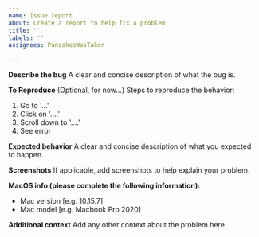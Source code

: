 ```yaml
---
name: Issue report
about: Create a report to help fix a problem
title: ''
labels: ''
assignees: PancakesWasTaken

---
```


**Describe the bug** 
A clear and concise description of what the bug is.

**To Reproduce** (Optional, for now...)
Steps to reproduce the behavior:
1. Go to '...'
2. Click on '....'
3. Scroll down to '....'
4. See error

**Expected behavior**
A clear and concise description of what you expected to happen.

**Screenshots**
If applicable, add screenshots to help explain your problem.

**MacOS info (please complete the following information):**
 - Mac version [e.g. 10.15.7]
 - Mac model [e.g. Macbook Pro 2020]

**Additional context**
Add any other context about the problem here.
